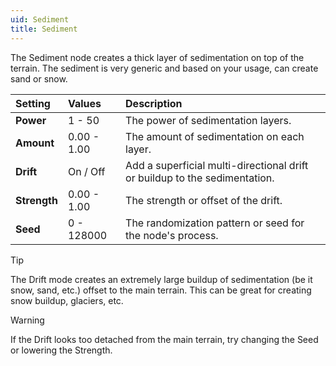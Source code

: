 ```yaml
---
uid: Sediment
title: Sediment
---
```


The Sediment node creates a thick layer of sedimentation on top of the terrain. The sediment is very generic and based on your usage, can create sand or snow.

| Setting      | Values      | Description                                                                |
| :----------- | :---------- | :------------------------------------------------------------------------- |
| **Power**    | 1 - 50      | The power of sedimentation layers.                                         |
| **Amount**   | 0.00 - 1.00 | The amount of sedimentation on each layer.                                 |
| **Drift**    | On / Off    | Add a superficial multi-directional drift or buildup to the sedimentation. |
| **Strength** | 0.00 - 1.00 | The strength or offset of the drift.                                       |
| **Seed**     | 0 - 128000  | The randomization pattern or seed for the node's process.                  |

> [!TIP] 
> The Drift mode creates an extremely large buildup of sedimentation (be it snow, sand, etc.) offset to the main terrain. This can be great for creating snow buildup, glaciers, etc.

> [!WARNING] 
> If the Drift looks too detached from the main terrain, try changing the Seed or lowering the Strength.